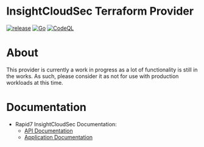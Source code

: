 # InsightCloudSec Terraform Provider
[![release](https://github.com/gstotts/terraform-provider-insightcloudsec/actions/workflows/release.yml/badge.svg)](https://github.com/gstotts/terraform-provider-insightcloudsec/actions/workflows/release.yml) [![Go](https://github.com/gstotts/terraform-provider-insightcloudsec/actions/workflows/go.yml/badge.svg)](https://github.com/gstotts/terraform-provider-insightcloudsec/actions/workflows/go.yml) [![CodeQL](https://github.com/gstotts/terraform-provider-insightcloudsec/actions/workflows/codeql-analysis.yml/badge.svg)](https://github.com/gstotts/terraform-provider-insightcloudsec/actions/workflows/codeql-analysis.yml)


# About
This provider is currently a work in progress as a lot of functionality is still in the works.  As such, please consider it as not for use with production workloads at this time.

# Documentation
- Rapid7 InsightCloudSec Documentation:
  - [API Documentation](https://docs.divvycloud.com/reference/)
  - [Application Documentation](https://docs.divvycloud.com/docs)

